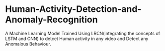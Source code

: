 # Human-Activity-Detection-and-Anomaly-Recognition
A Machine Learning Model Trained Using LRCN(integrating the concepts of LSTM and CNN) to detcet Human activity in any video and Detect any Anomalous Behaviour.
